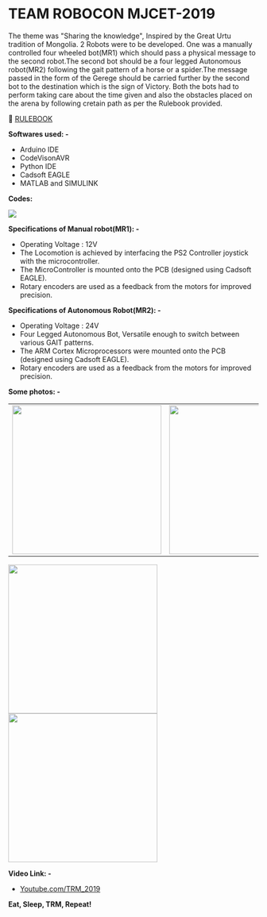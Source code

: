 # TEAM ROBOCON MJCET-2019

The theme was "Sharing the knowledge", Inspired by the Great Urtu tradition of Mongolia. 2 Robots were to be developed. One was a manually controlled four wheeled bot(MR1) which should pass a physical message to the second robot.The second bot should be a four legged Autonomous robot(MR2) following the gait pattern of a horse or a spider.The message passed in the form of the Gerege should be carried further by the second bot to the destination which is the sign of Victory. Both the bots had to perform taking care about the time given and also the obstacles placed on the arena by following cretain path as per the Rulebook provided.

 📕  [RULEBOOK](http://aburobocon2019.mnb.mn/uploads/file/Robocon_2019_Mongolia_RULE.pdf)



**Softwares used: -**
 * Arduino IDE 
 * CodeVisonAVR 
 * Python IDE
 * Cadsoft EAGLE
 * MATLAB and SIMULINK

**Codes:**

<a href="https://github.com/TEAMROBOCON-MJCET/TRM/tree/main/2019
"><img src="https://img.shields.io/badge/GitHub-100000?style=for-the-badge&logo=github&logoColor=white" /></a>

**Specifications of Manual robot(MR1): -**
* Operating Voltage : 12V
* The Locomotion is achieved by interfacing the PS2 Controller joystick with the microcontroller.
* The MicroController is mounted onto the PCB (designed using Cadsoft EAGLE).
* Rotary encoders are used as a feedback from the motors for improved precision.


**Specifications of Autonomous Robot(MR2): -**
* Operating Voltage : 24V
* Four Legged Autonomous Bot, Versatile enough to switch between various GAIT patterns.
* The ARM Cortex Microprocessors were mounted onto the PCB (designed using Cadsoft EAGLE).
* Rotary encoders are used as a feedback from the motors for improved precision.

**Some photos: -** <br>


<table>
  <tr>
    <td><img src="https://i.ibb.co/sJScZCh/IMG-20190206-220243.jpg" width="300" > </td>
    <td><img src="https://i.ibb.co/8NxpNBc/IMG-20190113-221416.jpg" width="300"></td>
    </tr>
</table>

<img src="https://i.ibb.co/MRq283Z/20190120-201105.jpg" width="300">  <img src="https://i.ibb.co/RbCNK64/20190112-005635.jpg" width="300">  







**Video Link: -**

 * [Youtube.com/TRM_2019](https://www.youtube.com/watch?v=6dfaND6Z6hM&t)


**Eat, Sleep, TRM, Repeat!**
